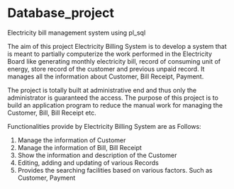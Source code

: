 # Database_project
Electricity bill management system using pl_sql

The aim of this project Electricity Billing System is to develop
a system that is meant to partially computerize the work performed 
in the Electricity Board like generating monthly electricity bill, 
record of consuming unit of energy, store record of the customer and
previous unpaid record. It manages all the information about Customer, 
Bill Receipt, Payment. 

The project is totally built at administrative end and thus 
only the administrator is guaranteed the access. The purpose of this project is 
to build an application program to reduce the manual work for managing the Customer, Bill, Bill Receipt etc.


Functionalities provide by Electricity Billing System are as Follows:
  1. Manage the information of Customer
  2. Manage the information of Bill, Bill Receipt
  3. Show the information and description of the Customer
  4. Editing, adding and updating of various Records 
  5. Provides the searching facilities based on various factors. Such as Customer, Payment
